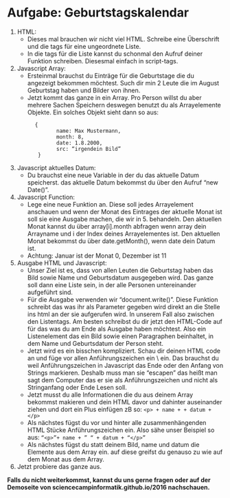 # Aufgabe: Geburtstagskalendar

1. HTML:
    * Dieses mal brauchen wir nicht viel HTML. Schreibe eine Überschrift und die tags für eine ungeordnete Liste.
    * In die tags für die Liste kannst du schonmal den Aufruf deiner Funktion schreiben. Diesesmal einfach in script-tags.
2. Javascript Array:
    * Ersteinmal brauchst du Einträge für die Geburtstage die du angezeigt bekommen möchtest. Such dir min 2 Leute die im August Geburtstag haben und Bilder von ihnen.
    * Jetzt kommt das ganze in ein Array. Pro Person willst du aber mehrere Sachen Speichern deswegen benutzt du als Arrayelemente Objekte. Ein solches Objekt sieht dann so aus:

```	
		 {    
				name: Max Mustermann,
		     	month: 8,
		    	date: 1.8.2000,
		    	src: “irgendein Bild”
		  }
```
   

3. Javascript aktuelles Datum:
    * Du brauchst eine neue Variable in der du das aktuelle Datum speicherst. das aktuelle Datum bekommst du über den Aufruf “new Date()”.
4. Javascript Function:
    * Lege eine neue Funktion an. Diese soll jedes Arrayelement anschauen und wenn der Monat des Eintrages der aktuelle Monat ist soll sie eine Ausgabe machen, die wir in 5. behandeln. Den aktuellen Monat kannst du über array[i].month abfragen wenn array dein Arrayname und i der Index deines Arrayelementes ist. Den aktuellen Monat bekommst du über date.getMonth(), wenn date dein Datum ist. 
    * Achtung: Januar ist der Monat 0, Dezember ist 11
5. Ausgabe HTML und Javascript:
    * Unser Ziel ist es, dass von allen Leuten die Geburtstag haben das Bild sowie Name und Geburtsdatum ausgegeben wird. Das ganze soll dann eine Liste sein, in der alle Personen untereinander aufgeführt sind.  
    * Für die Ausgabe verwenden wir “document.write()”. Diese Funktion schreibt das was ihr als Parameter gegeben wird direkt an die Stelle ins html an der sie aufgerufen wird. In unserem Fall also zwischen den Listentags. Am besten schreibst du dir jetzt den HTML-Code auf für das was du am Ende als Ausgabe haben möchtest. Also ein Listenelement das ein Bild sowie einen Paragraphen beinhaltet, in dem Name und  Geburtsdatum der Person steht.
    * Jetzt wird es ein bisschen kompliziert. Schau dir deinen HTML code an und füge vor allen Anführungszeichen ein \ ein. Das brauchst du weil Anführungszeichen in Javascript das Ende oder den Anfang von Strings markieren. Deshalb muss man sie “escapen” das heißt man sagt dem Computer das er sie als Anführungszeichen und nicht als Stringanfang oder Ende Lesen soll.
    * Jetzt musst du alle Informationen die du aus deinem Array bekommst makieren und dein HTML davor und dahinter auseinander ziehen und dort ein Plus einfügen zB so: `<p> + name + + datum +</p>`
    * Als nächstes fügst du vor und hinter alle zusammenhängenden HTML Stücke Anführungszeichen ein. Also sähe unser Beispiel so aus: `“<p>”+ name + ” “ + datum + “</p>”`
    * Als nächstes fügst du statt deinem Bild, name und datum die Elemente aus dem Array ein. auf diese greifst du genauso zu wie auf dem Monat aus dem Array.
6. Jetzt probiere das ganze aus.

**Falls du nicht weiterkommst, kannst du uns gerne fragen oder auf der Demoseite von sciencecampinformatik.github.io/2016 nachschauen.**



